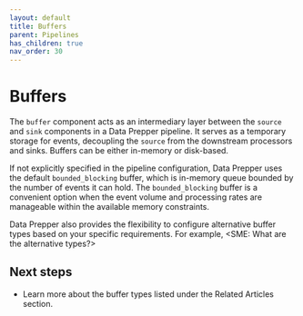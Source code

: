 ```yaml
---
layout: default
title: Buffers
parent: Pipelines
has_children: true
nav_order: 30
---
```


# Buffers

The `buffer` component acts as an intermediary layer between the `source` and `sink` components in a Data Prepper pipeline. It serves as a temporary storage for events, decoupling the `source` from the downstream processors and sinks. Buffers can be either in-memory or disk-based. 

If not explicitly specified in the pipeline configuration, Data Prepper uses the default `bounded_blocking` buffer, which is in-memory queue bounded by the number of events it can hold. The `bounded_blocking` buffer is a convenient option when the event volume and processing rates are manageable within the available memory constraints. 

Data Prepper also provides the flexibility to configure alternative buffer types based on your specific requirements. For example, <SME: What are the alternative types?>

## Next steps

- Learn more about the buffer types listed under the Related Articles section.
